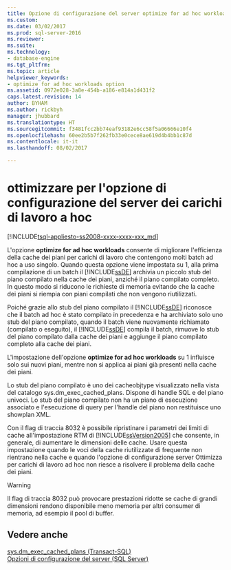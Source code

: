 ```yaml
---
title: Opzione di configurazione del server optimize for ad hoc workloads | Microsoft Docs
ms.custom: 
ms.date: 03/02/2017
ms.prod: sql-server-2016
ms.reviewer: 
ms.suite: 
ms.technology:
- database-engine
ms.tgt_pltfrm: 
ms.topic: article
helpviewer_keywords:
- optimize for ad hoc workloads option
ms.assetid: 0972e028-3a8e-454b-a186-e814a1d431f2
caps.latest.revision: 14
author: BYHAM
ms.author: rickbyh
manager: jhubbard
ms.translationtype: HT
ms.sourcegitcommit: f3481fcc2bb74eaf93182e6cc58f5a06666e10f4
ms.openlocfilehash: 60ee2b5b7f262fb33e0cece8ae619d4b4bb1c87d
ms.contentlocale: it-it
ms.lasthandoff: 08/02/2017

---
```

# <a name="optimize-for-ad-hoc-workloads-server-configuration-option"></a>ottimizzare per l'opzione di configurazione del server dei carichi di lavoro a hoc
[!INCLUDE[tsql-appliesto-ss2008-xxxx-xxxx-xxx_md](../../includes/tsql-appliesto-ss2008-xxxx-xxxx-xxx-md.md)]

  L'opzione **optimize for ad hoc workloads** consente di migliorare l'efficienza della cache dei piani per carichi di lavoro che contengono molti batch ad hoc a uso singolo. Quando questa opzione viene impostata su 1, alla prima compilazione di un batch il [!INCLUDE[ssDE](../../includes/ssde-md.md)] archivia un piccolo stub del piano compilato nella cache dei piani, anziché il piano compilato completo. In questo modo si riducono le richieste di memoria evitando che la cache dei piani si riempia con piani compilati che non vengono riutilizzati.  
  
 Poiché grazie allo stub del piano compilato il [!INCLUDE[ssDE](../../includes/ssde-md.md)] riconosce che il batch ad hoc è stato compilato in precedenza e ha archiviato solo uno stub del piano compilato, quando il batch viene nuovamente richiamato (compilato o eseguito), il [!INCLUDE[ssDE](../../includes/ssde-md.md)] compila il batch, rimuove lo stub del piano compilato dalla cache dei piani e aggiunge il piano compilato completo alla cache dei piani.  
  
 L'impostazione dell'opzione **optimize for ad hoc workloads** su 1 influisce solo sui nuovi piani, mentre non si applica ai piani già presenti nella cache dei piani.  
  
 Lo stub del piano compilato è uno dei cacheobjtype visualizzato nella vista del catalogo sys.dm_exec_cached_plans. Dispone di handle SQL e del piano univoci. Lo stub del piano compilato non ha un piano di esecuzione associato e l'esecuzione di query per l'handle del piano non restituisce uno showplan XML.  
  
 Con il flag di traccia 8032 è possibile ripristinare i parametri dei limiti di cache all'impostazione RTM di [!INCLUDE[ssVersion2005](../../includes/ssversion2005-md.md)] che consente, in generale, di aumentare le dimensioni delle cache. Usare questa impostazione quando le voci della cache riutilizzate di frequente non rientrano nella cache e quando l'opzione di configurazione server Ottimizza per carichi di lavoro ad hoc non riesce a risolvere il problema della cache dei piani.  
  
> [!WARNING]  
>  Il flag di traccia 8032 può provocare prestazioni ridotte se cache di grandi dimensioni rendono disponibile meno memoria per altri consumer di memoria, ad esempio il pool di buffer.  
  
## <a name="see-also"></a>Vedere anche  
 [sys.dm_exec_cached_plans &#40;Transact-SQL&#41;](../../relational-databases/system-dynamic-management-views/sys-dm-exec-cached-plans-transact-sql.md)   
 [Opzioni di configurazione del server &#40;SQL Server&#41;](../../database-engine/configure-windows/server-configuration-options-sql-server.md)  
  
  

